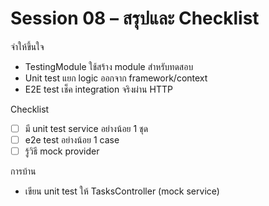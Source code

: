 # Session 08 – สรุปและ Checklist

จำให้ขึ้นใจ
- TestingModule ใช้สร้าง module สำหรับทดสอบ
- Unit test แยก logic ออกจาก framework/context
- E2E test เช็ค integration จริงผ่าน HTTP

Checklist
- [ ] มี unit test service อย่างน้อย 1 ชุด
- [ ] e2e test อย่างน้อย 1 case
- [ ] รู้วิธี mock provider

การบ้าน
- เขียน unit test ให้ TasksController (mock service)